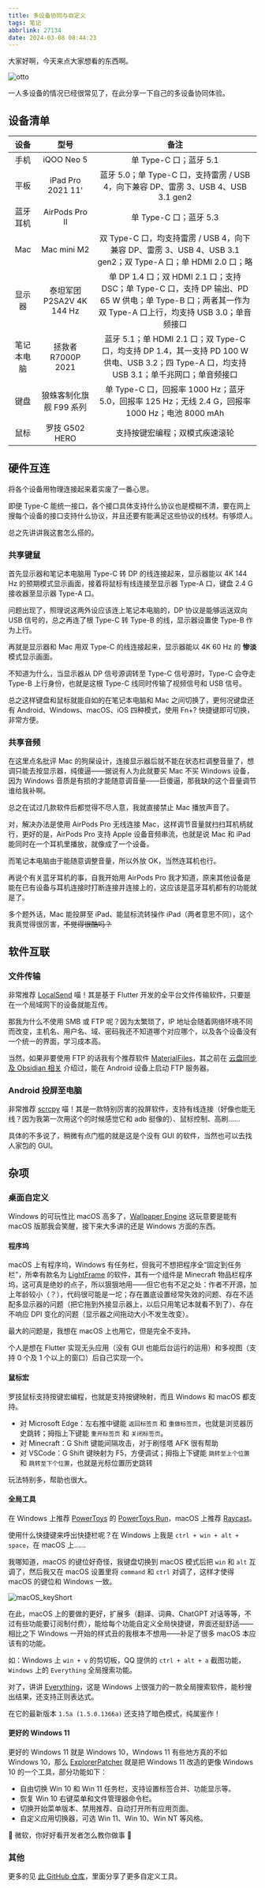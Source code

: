 ```yaml
---
title: 多设备协同与自定义
tags: 笔记
abbrlink: 27134
date: 2024-03-08 08:44:23
---
```


大家好啊，今天来点大家想看的东西啊。

![otto](img/多设备协同与自定义/otto.png)

一人多设备的情况已经很常见了，在此分享一下自己的多设备协同体验。

## 设备清单

|    设备    |           型号            |                                                                           备注                                                                           |
| :--------: | :-----------------------: | :------------------------------------------------------------------------------------------------------------------------------------------------------: |
|    手机    |        iQOO Neo 5         |                                                                  单 Type-C 口；蓝牙 5.1                                                                  |
|    平板    |     iPad Pro 2021 11'     |                                    蓝牙 5.0；单 Type-C 口，支持雷雳 / USB 4，向下兼容 DP、雷雳 3、USB 4、USB 3.1 gen2                                    |
|  蓝牙耳机  |      AirPods Pro II       |                                                                  单 Type-C 口；蓝牙 5.3                                                                  |
|    Mac     |        Mac mini M2        |                       双 Type-C 口，均支持雷雳 / USB 4，向下兼容 DP、雷雳 3、USB 4、USB 3.1 gen2；双 Type-A 口；单 HDMI 2.0 口；略                       |
|   显示器   | 泰坦军团 P2SA2V 4K 144 Hz | 单 DP 1.4 口；双 HDMI 2.1 口；支持 DSC；单 Type-C 口，支持 DP 输出、PD 65 W 供电；单 Type-B 口；两者其一作为双 Type-A 口上行，均支持 USB 3.0；单音频接口 |
| 笔记本电脑 |    拯救者 R7000P 2021     |       蓝牙 5.1；单 HDMI 2.1 口；双 Type-C 口，均支持 DP 1.4，其一支持 PD 100 W 供电、USB 3.2；四 Type-A 口，均支持 USB 3.1；单千兆网口；单音频接口       |
|    键盘    |  狼蛛客制化旗舰 F99 系列  |                             单 Type-C 口，回报率 1000 Hz；蓝牙 5.0，回报率 125 Hz；无线 2.4 G，回报率 1000 Hz；电池 8000 mAh                             |
|    鼠标    |      罗技 G502 HERO       |                                                              支持按键宏编程；双模式疾速滚轮                                                              |

## 硬件互连

将各个设备用物理连接起来着实废了一番心思。

即便 Type-C 能统一接口，各个接口具体支持什么协议也是模糊不清，要在网上搜每个设备的接口支持什么协议，并且还要有能满足这些协议的线材。有够烦人。

总之先讲讲我这套怎么搭的。

### 共享键鼠

首先显示器和笔记本电脑用 Type-C 转 DP 的线连接起来，显示器能以 4K 144 Hz 的预期模式显示画面，接着将鼠标有线连接至显示器 Type-A 口，键盘 2.4 G 接收器至显示器 Type-A 口。

问题出现了，照理说这两外设应该连上笔记本电脑的，DP 协议是能够运送双向 USB 信号的，总之再连了根 Type-C 转 Type-B 的线，显示器设置使 Type-B 作为上行。

再就是显示器和 Mac 用双 Type-C 的线连接起来，显示器能以 4K 60 Hz 的 **惨淡** 模式显示画面。

不知道为什么，当显示器从 DP 信号源调转至 Type-C 信号源时，Type-C 会夺走 Type-B 上行身份，也就是这根 Type-C 线同时传输了视频信号和 USB 信号。

总之这样键盘和鼠标就能自如的在笔记本电脑和 Mac 之间切换了，更何况键盘还有 Android、Windows、macOS、iOS 四种模式，使用 Fn+? 快捷键即可切换，非常方便。

### 共享音频

在这里点名批评 Mac 的狗屎设计，连接显示器后就不能在状态栏调整音量了，想调只能去按显示器，纯傻逼——据说有人为此就要买 Mac 不买 Windows 设备，因为 Windows 音质是有损的才能随意调音量——巨傻逼，那我缺的这个音量调节谁给我补啊。

总之在试过几款软件后都觉得不尽人意，我就直接禁止 Mac 播放声音了。

对，解决办法是使用 AirPods Pro 无线连接 Mac，这样调节音量就扫扫耳机柄就行，更好的是，AirPods Pro 支持 Apple 设备音频串流，也就是说 Mac 和 iPad 能同时在一个耳机里播放，就像成了一个设备。

而笔记本电脑由于能随意调整音量，所以外放 OK，当然连耳机也行。

再说个有关蓝牙耳机的事，自我开始用 AirPods Pro 我才知道，原来其他设备是能在已有设备与耳机连接时打断连接并连接上的，这应该是蓝牙耳机都有的功能就是了。

多个题外话，Mac 能投屏至 iPad、能鼠标流转操作 iPad（两者意思不同），这个我真觉得很厉害，~~不觉得很酷吗？~~

## 软件互联

### 文件传输

非常推荐 [LocalSend](https://github.com/localsend/localsend) 喵！其是基于 Flutter 开发的全平台文件传输软件，只要是在一个局域网下的设备就能互传。

那我为什么不使用 SMB 或 FTP 呢？因为太繁琐了，IP 地址会随着网络环境不同而改变，主机名、用户名、域、密码我还不知道哪个对应哪个，以及各个设备没有一个统一的界面，学习成本高。

当然，如果非要使用 FTP 的话我有个推荐软件 [MaterialFiles](https://github.com/zhanghai/MaterialFiles)，其之前在 [云盘同步及 Obsidian 相关](https://note-of-me.top/posts/2308/) 介绍过，能在 Android 设备上启动 FTP 服务器。

### Android 投屏至电脑

非常推荐 [scrcpy](https://github.com/Genymobile/scrcpy) 喵！其是一款特别厉害的投屏软件，支持有线连接（好像也能无线？因为我第一次用这个的时候感觉它和 adb 挺像的）、鼠标控制、高刷……

具体的不多说了，稍微有点门槛的就是这是个没有 GUI 的软件，当然也可以去找人家包的 GUI。

## 杂项

### 桌面自定义

Windows 的可玩性比 macOS 高多了，[Wallpaper Engine](https://store.steampowered.com/app/431960/Wallpaper_Engine/) 这玩意要是能有 macOS 版那我会笑醒，接下来大多讲的还是 Windows 方面的东西。

#### 程序坞

macOS 上有程序坞，Windows 有任务栏，但我可不想把程序全“固定到任务栏”，所幸有款名为 [LightFrame](https://lightframe.vertillusion.xyz/) 的软件，其有一个组件是 Minecraft 物品栏程序坞，这可真是绝妙的点子，所以狠狠地用——但它也有不足之处：作者不开源，加上年龄较小（？），代码很可能是一坨；存在置底设置经常失效的问题、存在不适配多显示器的问题（把它拖到外接显示器上，以后只用笔记本就看不到了）、存在不响应 DPI 变化的问题（显示器之间拖动大小不发生改变）。

最大的问题是，我想在 macOS 上也用它，但是完全不支持。

个人是想在 Flutter 实现无头应用（没有 GUI 也能后台运行的运用）和多视图（支持 0 个及 1 个以上的窗口）后自己实现一个。

#### 鼠标宏

罗技鼠标支持按键宏编程，也就是支持按键映射，而且 Windows 和 macOS 都支持。

- 对 Microsoft Edge：左右推中键能 `返回标签页` 和 `重做标签页`，也就是浏览器历史跳转；拇指上下键能 `重开标签页` 和 `关闭标签页`。
- 对 Minecraft：G Shift 键能间隔攻击，对于刷怪塔 AFK 很有帮助
- 对 VSCode：G Shift 键映射为 F5，方便调试；拇指上下键能 `跳转至上个位置` 和 `跳转至下个位置`，也就是光标位置历史跳转

玩法特别多，帮助也很大。

#### 全局工具

在 Windows 上推荐 [PowerToys](https://github.com/microsoft/PowerToys) 的 [PowerToys Run](https://learn.microsoft.com/zh-cn/windows/powertoys/run)，macOS 上推荐 [Raycast](https://www.raycast.com/)。

使用什么快捷键来呼出快捷栏呢？在 Windows 上我是 `ctrl + win + alt + space`，在 macOS 上……

我哪知道，macOS 的键位好奇怪，我键盘切换到 macOS 模式后把 `win` 和 `alt` 互调了，然后我又在 macOS 设置里将 `command` 和 `ctrl` 对调了，这样才使得 macOS 的键位和 Windows 一致。

![macOS_keyShort](img/多设备协同与自定义/macOS_keyShort.png)

在此，macOS 上的要做的更好，扩展多（翻译、词典、ChatGPT 对话等等，不过有些功能要订阅制付费），能给每个功能自定义全局快捷键，界面还挺舒适——相比之下 Windows 一开始的样式丑的我根本不想用——补足了很多 macOS 本应该有的功能。

如：Windows 上 `win + v` 的剪切板，QQ 提供的 `ctrl + alt + a` 截图功能，`Windows` 上的 `Everything` 全局搜索功能。

对了，讲讲 [Everything](https://www.voidtools.com/support/everything/)，这是 Windows 上很强力的一款全局搜索软件，能秒搜出结果，还支持正则表达式。

在它的最新版本 `1.5a (1.5.0.1366a)` 还支持了暗色模式，纯属鉴作！

#### 更好的 Windows 11

更好的 Windows 11 就是 Windows 10，Windows 11 有些地方真的不如 Windows 10，那么 [ExplorerPatcher](https://github.com/valinet/ExplorerPatcher) 就是把 Windows 11 改造的更像 Windows 10 的一个工具，部分功能如下：

- 自由切换 Win 10 和 Win 11 任务栏，支持设置标签合并、功能显示等。
- 恢复 Win 10 右键菜单和文件管理器命令栏。
- 切换开始菜单版本、禁用推荐、自动打开所有应用页面。
- 自定义应用切换器，可选 Win 11、Win 10、Win NT 等风格。

😤 微软，你好好看开发者怎么教你做事 😤

### 其他

更多的见 [此 GitHub 仓库](https://github.com/Cierra-Runis/desktop_modified)，里面分享了更多自定义工具。
